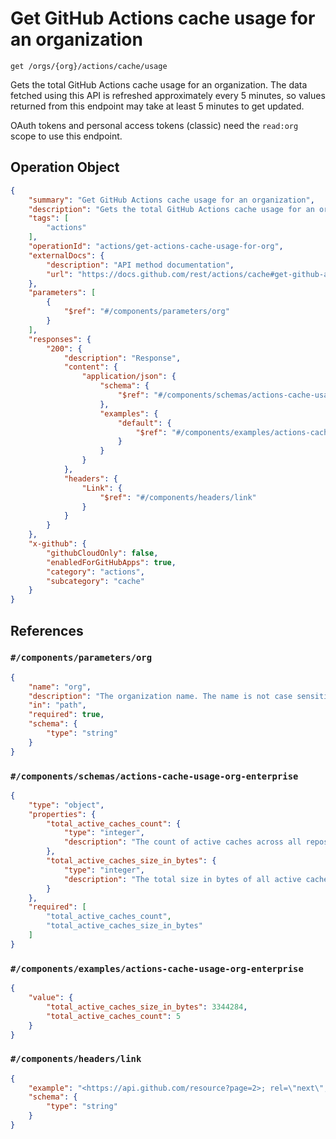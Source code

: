 # Get GitHub Actions cache usage for an organization

`get /orgs/{org}/actions/cache/usage`

Gets the total GitHub Actions cache usage for an organization.
The data fetched using this API is refreshed approximately every 5 minutes, so values returned from this endpoint may take at least 5 minutes to get updated.

OAuth tokens and personal access tokens (classic) need the `read:org` scope to use this endpoint.

## Operation Object

```json
{
    "summary": "Get GitHub Actions cache usage for an organization",
    "description": "Gets the total GitHub Actions cache usage for an organization.\nThe data fetched using this API is refreshed approximately every 5 minutes, so values returned from this endpoint may take at least 5 minutes to get updated.\n\nOAuth tokens and personal access tokens (classic) need the `read:org` scope to use this endpoint.",
    "tags": [
        "actions"
    ],
    "operationId": "actions/get-actions-cache-usage-for-org",
    "externalDocs": {
        "description": "API method documentation",
        "url": "https://docs.github.com/rest/actions/cache#get-github-actions-cache-usage-for-an-organization"
    },
    "parameters": [
        {
            "$ref": "#/components/parameters/org"
        }
    ],
    "responses": {
        "200": {
            "description": "Response",
            "content": {
                "application/json": {
                    "schema": {
                        "$ref": "#/components/schemas/actions-cache-usage-org-enterprise"
                    },
                    "examples": {
                        "default": {
                            "$ref": "#/components/examples/actions-cache-usage-org-enterprise"
                        }
                    }
                }
            },
            "headers": {
                "Link": {
                    "$ref": "#/components/headers/link"
                }
            }
        }
    },
    "x-github": {
        "githubCloudOnly": false,
        "enabledForGitHubApps": true,
        "category": "actions",
        "subcategory": "cache"
    }
}
```

## References

### `#/components/parameters/org`

```json
{
    "name": "org",
    "description": "The organization name. The name is not case sensitive.",
    "in": "path",
    "required": true,
    "schema": {
        "type": "string"
    }
}
```

### `#/components/schemas/actions-cache-usage-org-enterprise`

```json
{
    "type": "object",
    "properties": {
        "total_active_caches_count": {
            "type": "integer",
            "description": "The count of active caches across all repositories of an enterprise or an organization."
        },
        "total_active_caches_size_in_bytes": {
            "type": "integer",
            "description": "The total size in bytes of all active cache items across all repositories of an enterprise or an organization."
        }
    },
    "required": [
        "total_active_caches_count",
        "total_active_caches_size_in_bytes"
    ]
}
```

### `#/components/examples/actions-cache-usage-org-enterprise`

```json
{
    "value": {
        "total_active_caches_size_in_bytes": 3344284,
        "total_active_caches_count": 5
    }
}
```

### `#/components/headers/link`

```json
{
    "example": "<https://api.github.com/resource?page=2>; rel=\"next\", <https://api.github.com/resource?page=5>; rel=\"last\"",
    "schema": {
        "type": "string"
    }
}
```